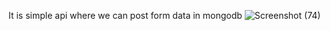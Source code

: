 It is simple api where we can post form data in mongodb
![Screenshot (74)](https://github.com/rushikeshbhand/post-api-nodejs/assets/112516622/dca2ce61-a856-46e1-a1bf-1ce0f85e2809)
